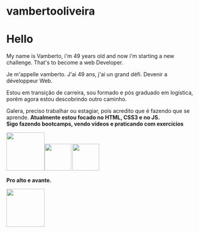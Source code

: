 # vambertooliveira

<h1>Hello</h1>

My name is Vamberto, i'm 49 years old and now i'm starting a new challenge. That's to become a web Developer.


Je m'appelle vamberto. J'ai 49 ans, j'ai un grand défi. Devenir a développeur Web.

Estou em transição de carreira, sou formado e pós graduado em logística, porém agora estou descobrindo outro caminho.

Galera, preciso trabalhar ou estagiar, pois acredito que é fazendo que se aprende. <b>Atualmente estou focado no HTML, CSS3 e no JS.<b/><br>
Sigo fazendo bootcamps, vendo vídeos e praticando com exercícios

<img src="https://user-images.githubusercontent.com/103958045/195240540-e775b0a4-e151-48d9-9ddf-4daf689d6e03.png" width="100px" heigth="100px" align-itens="center"/><img src="https://upload.wikimedia.org/wikipedia/commons/thumb/3/3d/CSS.3.svg/1200px-CSS.3.svg.png" width="70px" heigth="70px" align-itens="center"/>  <img src="https://upload.wikimedia.org/wikipedia/commons/thumb/d/d4/Javascript-shield.svg/1200px-Javascript-shield.svg.png" width="70px" heigth="70px" align-itens="center"/>


<strong>Pro alto e avante.</strong>



<img src="https://user-images.githubusercontent.com/103958045/195238920-6d3dd2f0-15e8-4152-95b7-7118ff33de42.svg"  width="100px" heigth="100px" align="center"/>

